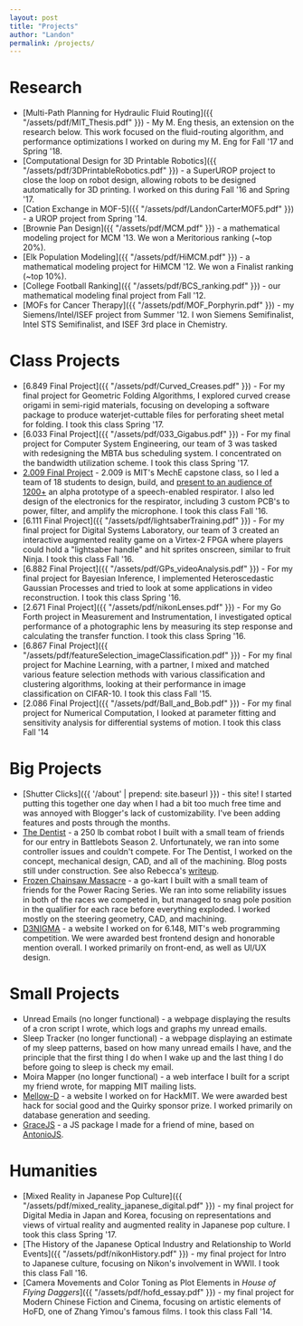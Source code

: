 ```yaml
---
layout: post
title: "Projects"
author: "Landon"
permalink: /projects/
---
```


# Research

- [Multi-Path Planning for Hydraulic Fluid Routing]({{ "/assets/pdf/MIT_Thesis.pdf" }}) - My M. Eng thesis, an extension on the research below. This work focused on the fluid-routing algorithm, and performance optimizations I worked on during my M. Eng for Fall '17 and Spring '18.
- [Computational Design for 3D Printable Robotics]({{ "/assets/pdf/3DPrintableRobotics.pdf" }}) - a SuperUROP project to close the loop on robot design, allowing robots to be designed automatically for 3D printing. I worked on this during Fall '16 and Spring '17.
- [Cation Exchange in MOF-5]({{ "/assets/pdf/LandonCarterMOF5.pdf" }}) - a UROP project from Spring '14.
- [Brownie Pan Design]({{ "/assets/pdf/MCM.pdf" }}) - a mathematical modeling project for MCM '13. We won a Meritorious ranking (~top 20%).
- [Elk Population Modeling]({{ "/assets/pdf/HiMCM.pdf" }}) - a mathematical modeling project for HiMCM '12. We won a Finalist ranking (~top 10%).
- [College Football Ranking]({{ "/assets/pdf/BCS_ranking.pdf" }}) - our mathematical modeling final project from Fall '12.
- [MOFs for Cancer Therapy]({{ "/assets/pdf/MOF_Porphyrin.pdf" }}) - my Siemens/Intel/ISEF project from Summer '12. I won Siemens Semifinalist, Intel STS Semifinalist, and ISEF 3rd place in Chemistry.

# Class Projects
- [6.849 Final Project]({{ "/assets/pdf/Curved_Creases.pdf" }}) - For my final project for Geometric Folding Algorithms, I explored curved crease origami in semi-rigid materials, focusing on developing a software package to produce waterjet-cuttable files for perforating sheet metal for folding. I took this class Spring '17.
- [6.033 Final Project]({{ "/assets/pdf/033_Gigabus.pdf" }}) - For my final project for Computer System Engineering, our team of 3 was tasked with redesigning the MBTA bus scheduling system. I concentrated on the bandwidth utilization scheme. I took this class Spring '17.
- [2.009 Final Project](http://web.mit.edu/2.009/2016/orange.pdf) - 2.009 is MIT's MechE capstone class, so I led a team of 18 students to design, build, and [present to an audience of 1200+](http://web.mit.edu/2.009/www/interestMedia/final/final2016/orange.html) an alpha prototype of a speech-enabled respirator. I also led design of the electronics for the respirator, including 3 custom PCB's to power, filter, and amplify the microphone. I took this class Fall '16.
- [6.111 Final Project]({{ "/assets/pdf/lightsaberTraining.pdf" }}) - For my final project for Digital Systems Laboratory, our team of 3 created an interactive augmented reality game on a Virtex-2 FPGA where players could hold a "lightsaber handle" and hit sprites onscreen, similar to fruit Ninja. I took this class Fall '16.
- [6.882 Final Project]({{ "/assets/pdf/GPs_videoAnalysis.pdf" }}) - For my final project for Bayesian Inference, I implemented Heteroscedastic Gaussian Processes and tried to look at some applications in video reconstruction. I took this class Spring '16.
- [2.671 Final Project]({{ "/assets/pdf/nikonLenses.pdf" }}) - For my Go Forth project in Measurement and Instrumentation, I investigated optical performance of a photographic lens by measuring its step response and calculating the transfer function. I took this class Spring '16.
- [6.867 Final Project]({{ "/assets/pdf/featureSelection_imageClassification.pdf" }}) - For my final project for Machine Learning, with a partner, I mixed and matched various feature selection methods with various classification and clustering algorithms, looking at their performance in image classification on CIFAR-10. I took this class Fall '15.
- [2.086 Final Project]({{ "/assets/pdf/Ball_and_Bob.pdf" }}) - For my final project for Numerical Computation, I looked at parameter fitting and sensitivity analysis for differential systems of motion. I took this class Fall '14


# Big Projects
- [Shutter Clicks]({{ '/about' | prepend: site.baseurl }}) - this site! I started putting this together one day when I had a bit too much free time and was annoyed with Blogger's lack of customizability. I've been adding features and posts through the months.
- [The Dentist](http://combat-robotics.mit.edu/buildlog/) - a 250 lb combat robot I built with a small team of friends for our entry in Battlebots Season 2. Unfortunately, we ran into some controller issues and couldn't compete. For The Dentist, I worked on the concept, mechanical design, CAD, and all of the machining. Blog posts still under construction. See also Rebecca's [writeup](http://rebecca.li/2016-9-20-the-dentist/).
- [Frozen Chainsaw Massacre](http://rebecca.li/frozen-chainsaw-massacre/) - a go-kart I built with a small team of friends for the Power Racing Series. We ran into some reliability issues in both of the races we competed in, but managed to snag pole position in the qualifier for each race before everything exploded. I worked mostly on the steering geometry, CAD, and machining.
- [D3NIGMA](http://d3nigma.herokuapp.com) - a website I worked on for 6.148, MIT's web programming competition. We were awarded best frontend design and honorable mention overall. I worked primarily on front-end, as well as UI/UX design.

# Small Projects
- Unread Emails (no longer functional) - a webpage displaying the results of a cron script I wrote, which logs and graphs my unread emails.
- Sleep Tracker (no longer functional) - a webpage displaying an estimate of my sleep patterns, based on how many unread emails I have, and the principle that the first thing I do when I wake up and the last thing I do before going to sleep is check my email.
- Moira Mapper (no longer functional) - a web interface I built for a script my friend wrote, for mapping MIT mailing lists.
- [Mellow-D](https://hackmit2014.devpost.com/submissions/27785-mellow-d) - a website I worked on for HackMIT. We were awarded best hack for social good and the Quirky sponsor prize. I worked primarily on database generation and seeding.
- [GraceJS](https://github.com/lycarter/gracejs) - a JS package I made for a friend of mine, based on [AntonioJS](http://victorhh.com/antoniojs).

# Humanities
- [Mixed Reality in Japanese Pop Culture]({{ "/assets/pdf/mixed_reality_japanese_digital.pdf" }}) - my final project for Digital Media in Japan and Korea, focusing on representations and views of virtual reality and augmented reality in Japanese pop culture. I took this class Spring '17.
- [The History of the Japanese Optical Industry and Relationship to World Events]({{ "/assets/pdf/nikonHistory.pdf" }}) - my final project for Intro to Japanese culture, focusing on Nikon's involvement in WWII. I took this class Fall '16.
- [Camera Movements and Color Toning as Plot Elements in _House of Flying Daggers_]({{ "/assets/pdf/hofd_essay.pdf" }}) - my final project for Modern Chinese Fiction and Cinema, focusing on artistic elements of HoFD, one of Zhang Yimou's famous films. I took this class Fall '14.

